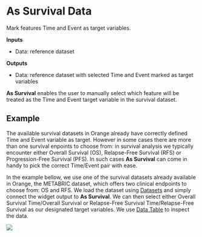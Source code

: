 As Survival Data
================
Mark features Time and Event as target variables.

**Inputs**

- Data: reference dataset

**Outputs**

- Data: reference dataset with selected Time and Event marked as target variables

**As Survival** enables the user to manually select which feature will be treated as the Time and Event target variable in the survival dataset.

Example
-------
The available survival datasets in Orange already have correctly defined Time and Event variable as target. However in some cases there are more than one survival enpoints to choose from: in survival analysis we typically encounter either Overall Survival (OS), Relapse-Free Survival (RFS) or Progression-Free Survival (PFS). In such cases **As Survival** can come in handy to pick the correct Time/Event pair with ease.

In the example bellow, we use one of the survival datasets already available in Orange, the METABRIC dataset, which offers two clinical endpoints to choose from: OS and RFS. We load the dataset using [Datasets](https://orangedatamining.com/widget-catalog/data/datasets/) and simply connect the widget output to **As Survival**. We can then select either Overall Survival Time/Overall Survival or Relapse-Free Survival Time/Relapse-Free Survival as our designated target variables. We use [Data Table](https://orangedatamining.com/widget-catalog/data/datatable/) to inspect the data.

![](images/AsSurvival-Example.png)
